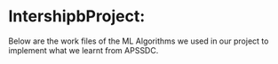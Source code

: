 # IntershipbProject:
Below are the work files of the ML Algorithms we used in our project to implement what we learnt from APSSDC.
